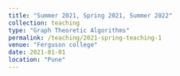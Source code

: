 ```yaml
---
title: "Summer 2021, Spring 2021, Summer 2022"
collection: teaching
type: "Graph Theoretic Algorithms"
permalink: /teaching/2021-spring-teaching-1
venue: "Ferguson college"
date: 2021-01-01
location: "Pune"
---
```


